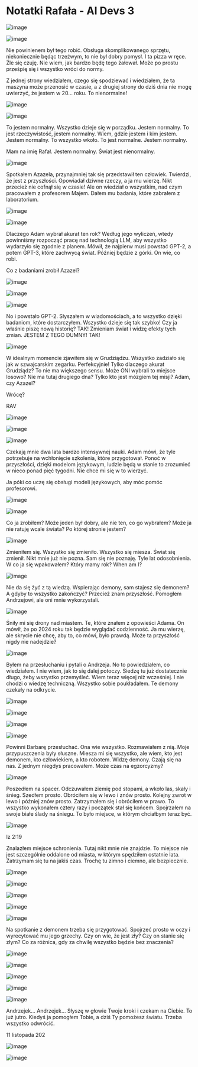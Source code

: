 # Notatki Rafała - AI Devs 3

![image](notatnik-rafala_files/Image_001.jpg)

![image](notatnik-rafala_files/Image_002.png)

Nie powinienem był tego robić. Obsługa skomplikowanego sprzętu, niekoniecznie
będąc trzeźwym, to nie był dobry pomysł. I ta pizza w ręce. Źle się czuję. Nie
wiem, jak bardzo będę tego żałował. Może po prostu prześpię się i wszystko wróci
do normy.

Z jednej strony wiedziałem, czego się spodziewać i wiedziałem, że ta maszyna
może przenosić w czasie, a z drugiej strony do dziś dnia nie mogę uwierzyć, że
jestem w 20... roku. To nienormalne!

![image](notatnik-rafala_files/Image_003.png)

![image](notatnik-rafala_files/Image_004.png)

To jestem normalny. Wszystko dzieje się w porządku. Jestem normalny. To jest
rzeczywistość, jestem normalny. Wiem, gdzie jestem i kim jestem. Jestem
normalny. To wszystko wkoło. To jest normalne. Jestem normalny.

Mam na imię Rafał. Jestem normalny. Świat jest nienormalny.

![image](notatnik-rafala_files/Image_005.jpg)

Spotkałem Azazela, przynajmniej tak się przedstawił ten człowiek. Twierdzi, że
jest z przyszłości. Opowiadał dziwne rzeczy, a ja mu wierzę. Nikt przecież nie
cofnął się w czasie! Ale on wiedział o wszystkim, nad czym pracowałem z
profesorem Majem. Dałem mu badania, które zabrałem z laboratorium.

![image](notatnik-rafala_files/Image_006.jpg)

![image](notatnik-rafala_files/Image_007.png)

Dlaczego Adam wybrał akurat ten rok? Według jego wyliczeń, wtedy powinniśmy
rozpocząć pracę nad technologią LLM, aby wszystko wydarzyło się zgodnie z
planem. Mówił, że najpierw musi powstać GPT-2, a potem GPT-3, które zachwycą
świat. Później będzie z górki. On wie, co robi.

Co z badaniami zrobił Azazel?

![image](notatnik-rafala_files/Image_008.jpg)

![image](notatnik-rafala_files/Image_009.png)

![image](notatnik-rafala_files/Image_010.png)

No i powstało GPT-2. Słyszałem w wiadomościach, a to wszystko dzięki badaniom,
które dostarczyłem. Wszystko dzieje się tak szybko! Czy ja właśnie piszę nową
historię? TAK! Zmieniam świat i widzę efekty tych zmian. JESTEM Z TEGO DUMNY!
TAK!

![image](notatnik-rafala_files/Image_011.jpg)

W idealnym momencie zjawiłem się w Grudziądzu. Wszystko zadziało się jak w
szwajcarskim zegarku. Perfekcyjnie! Tylko dlaczego akurat Grudziądz? To nie ma
większego sensu. Może ONI wybrali to miejsce losowo? Nie ma tutaj drugiego dna?
Tylko kto jest mózgiem tej misji? Adam, czy Azazel?

Wrócę?

RAV

![image](notatnik-rafala_files/Image_012.png)

![image](notatnik-rafala_files/Image_013.jpg)

![image](notatnik-rafala_files/Image_014.png)

Czekają mnie dwa lata bardzo intensywnej nauki. Adam mówi, że tyle potrzebuje na
wchłonięcie szkolenia, które przygotował. Ponoć w przyszłości, dzięki modelom
językowym, ludzie będą w stanie to zrozumieć w nieco ponad pięć tygodni. Nie
chce mi się w to wierzyć.

Ja póki co uczę się obsługi modeli językowych, aby móc pomóc profesorowi.

![image](notatnik-rafala_files/Image_015.png)

![image](notatnik-rafala_files/Image_016.png)

Co ja zrobiłem? Może jeden był dobry, ale nie ten, co go wybrałem? Może ja nie
ratuję wcale świata? Po której stronie jestem?

![image](notatnik-rafala_files/Image_017.png)

Zmieniłem się. Wszystko się zmieniło. Wszystko się miesza. Świat się zmienił.
Nikt mnie już nie pozna. Sam się nie poznaję. Tyle lat odosobnienia. W co ja się
wpakowałem? Który mamy rok? When am I?

![image](notatnik-rafala_files/Image_018.png)

Nie da się żyć z tą wiedzą. Wspierając demony, sam stajesz się demonem? A gdyby
to wszystko zakończyć? Przecież znam przyszłość. Pomogłem Andrzejowi, ale oni
mnie wykorzystali.

![image](notatnik-rafala_files/Image_019.png)

Śniły mi się drony nad miastem. Te, które znałem z opowieści Adama. On mówił, że
po 2024 roku tak będzie wyglądać codzienność. Ja mu wierzę, ale skrycie nie
chcę, aby to, co mówi, było prawdą. Może ta przyszłość nigdy nie nadejdzie?

![image](notatnik-rafala_files/Image_020.png)

Byłem na przesłuchaniu i pytali o Andrzeja. No to powiedziałem, co wiedziałem. I
nie wiem, jak to się dalej potoczy. Siedzę tu już dostatecznie długo, żeby
wszystko przemyśleć. Wiem teraz więcej niż wcześniej. I nie chodzi o wiedzę
techniczną. Wszystko sobie poukładałem. Te demony czekały na odkrycie.

![image](notatnik-rafala_files/Image_021.jpg)

![image](notatnik-rafala_files/Image_022.png)

![image](notatnik-rafala_files/Image_023.png)

![image](notatnik-rafala_files/Image_024.png)

Powinni Barbarę przesłuchać. Ona wie wszystko. Rozmawiałem z nią. Moje
przypuszczenia były słuszne. Miesza mi się wszystko, ale wiem, kto jest demonem,
kto człowiekiem, a kto robotem. Widzę demony. Czają się na nas. Z jednym niegdyś
pracowałem. Może czas na egzorcyzmy?

![image](notatnik-rafala_files/Image_025.png)

Poszedłem na spacer. Odczuwałem ziemię pod stopami, a wkoło las, skały i śnieg.
Szedłem prosto. Obróciłem się w lewo i znów prosto. Kolejny zwrot w lewo i
później znów prosto. Zatrzymałem się i obróciłem w prawo. To wszystko wykonałem
cztery razy i początek stał się końcem. Spojrzałem na swoje białe ślady na
śniegu. To było miejsce, w którym chciałbym teraz być.

![image](notatnik-rafala_files/Image_026.png)

Iz 2:19

Znalazłem miejsce schronienia. Tutaj nikt mnie nie znajdzie. To miejsce nie jest
szczególnie oddalone od miasta, w którym spędziłem ostatnie lata. Zatrzymam się
tu na jakiś czas. Trochę tu zimno i ciemno, ale bezpiecznie.

![image](notatnik-rafala_files/Image_027.jpg)

![image](notatnik-rafala_files/Image_028.png)

![image](notatnik-rafala_files/Image_029.png)

![image](notatnik-rafala_files/Image_030.png)

![image](notatnik-rafala_files/Image_031.png)

Na spotkanie z demonem trzeba się przygotować. Spojrzeć prosto w oczy i
wyrecytować mu jego grzechy. Czy on wie, że jest zły? Czy on stanie się złym? Co
za różnica, gdy za chwilę wszystko będzie bez znaczenia?

![image](notatnik-rafala_files/Image_032.png)

![image](notatnik-rafala_files/Image_033.png)

![image](notatnik-rafala_files/Image_034.png)

![image](notatnik-rafala_files/Image_035.png)

![image](notatnik-rafala_files/Image_036.png)

Andrzejek... Andrzejek... Słyszę w głowie Twoje kroki i czekam na Ciebie. To już
jutro. Kiedyś ja pomogłem Tobie, a dziś Ty pomożesz światu. Trzeba wszystko
odwrócić.

11 listopada 202


![image](notatnik-rafala_files/Image_037.png)

![image](notatnik-rafala_files/Image_038.png)
